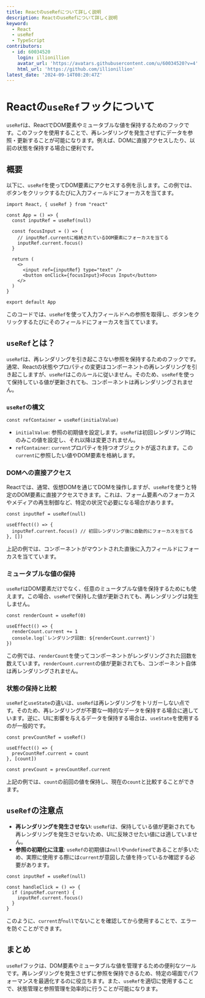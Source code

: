 ```yaml
---
title: ReactのuseRefについて詳しく説明
description: ReactのuseRefについて詳しく説明
keyword:
  - React
  - useRef
  - TypeScript
contributors:
  - id: 60034520
    login: illionillion
    avatar_url: 'https://avatars.githubusercontent.com/u/60034520?v=4'
    html_url: 'https://github.com/illionillion'
latest_date: '2024-09-14T08:20:47Z'
---
```


# Reactの`useRef`フックについて

`useRef`は、ReactでDOM要素やミュータブルな値を保持するためのフックです。このフックを使用することで、再レンダリングを発生させずにデータを参照・更新することが可能になります。例えば、DOMに直接アクセスしたり、以前の状態を保持する場合に便利です。

## 概要

以下に、`useRef`を使ってDOM要素にアクセスする例を示します。この例では、ボタンをクリックするたびに入力フィールドにフォーカスを当てます。

```tsx
import React, { useRef } from "react"

const App = () => {
  const inputRef = useRef(null)

  const focusInput = () => {
    // inputRef.currentに格納されているDOM要素にフォーカスを当てる
    inputRef.current.focus()
  }

  return (
    <>
      <input ref={inputRef} type="text" />
      <button onClick={focusInput}>Focus Input</button>
    </>
  )
}

export default App
```

このコードでは、`useRef`を使って入力フィールドへの参照を取得し、ボタンをクリックするたびにそのフィールドにフォーカスを当てています。

## `useRef`とは？

`useRef`は、再レンダリングを引き起こさない参照を保持するためのフックです。通常、Reactの状態やプロパティの変更はコンポーネントの再レンダリングを引き起こしますが、`useRef`はこのルールに従いません。そのため、`useRef`を使って保持している値が更新されても、コンポーネントは再レンダリングされません。

### `useRef`の構文

```tsx
const refContainer = useRef(initialValue)
```

- `initialValue`: 参照の初期値を設定します。`useRef`は初回レンダリング時にのみこの値を設定し、それ以降は変更されません。
- `refContainer`: `current`プロパティを持つオブジェクトが返されます。この`current`に参照したい値やDOM要素を格納します。

### DOMへの直接アクセス

Reactでは、通常、仮想DOMを通じてDOMを操作しますが、`useRef`を使うと特定のDOM要素に直接アクセスできます。これは、フォーム要素へのフォーカスやメディアの再生制御など、特定の状況で必要になる場合があります。

```tsx
const inputRef = useRef(null)

useEffect(() => {
  inputRef.current.focus() // 初回レンダリング後に自動的にフォーカスを当てる
}, [])
```

上記の例では、コンポーネントがマウントされた直後に入力フィールドにフォーカスを当てています。

### ミュータブルな値の保持

`useRef`はDOM要素だけでなく、任意のミュータブルな値を保持するためにも使えます。この場合、`useRef`で保持した値が更新されても、再レンダリングは発生しません。

```tsx
const renderCount = useRef(0)

useEffect(() => {
  renderCount.current += 1
  console.log(`レンダリング回数: ${renderCount.current}`)
})
```

この例では、`renderCount`を使ってコンポーネントがレンダリングされた回数を数えています。`renderCount.current`の値が更新されても、コンポーネント自体は再レンダリングされません。

### 状態の保持と比較

`useRef`と`useState`の違いは、`useRef`は再レンダリングをトリガーしない点です。そのため、再レンダリングが不要な一時的なデータを保持する場合に適しています。逆に、UIに影響を与えるデータを保持する場合は、`useState`を使用するのが一般的です。

```tsx
const prevCountRef = useRef()

useEffect(() => {
  prevCountRef.current = count
}, [count])

const prevCount = prevCountRef.current
```

上記の例では、`count`の前回の値を保持し、現在の`count`と比較することができます。

## `useRef`の注意点

- **再レンダリングを発生させない**: `useRef`は、保持している値が更新されても再レンダリングを発生させないため、UIに反映させたい値には適していません。
- **参照の初期化に注意**: `useRef`の初期値は`null`や`undefined`であることが多いため、実際に使用する際には`current`が意図した値を持っているか確認する必要があります。

```tsx
const inputRef = useRef(null)

const handleClick = () => {
  if (inputRef.current) {
    inputRef.current.focus()
  }
}
```

このように、`current`が`null`でないことを確認してから使用することで、エラーを防ぐことができます。

## まとめ

`useRef`フックは、DOM要素やミュータブルな値を管理するための便利なツールです。再レンダリングを発生させずに参照を保持できるため、特定の場面でパフォーマンスを最適化するのに役立ちます。また、`useRef`を適切に使用することで、状態管理と参照管理を効率的に行うことが可能になります。

